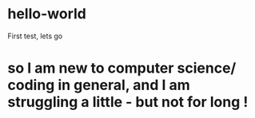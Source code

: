 # hello-world
First test, lets go
 # so I am new to computer science/ coding in general, and I am struggling a little - but not for long !
 
